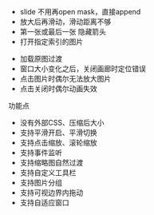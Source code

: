 - slide 不用再open mask，直接append
- 放大后再滑动，滑动距离不够
- 第一张或最后一张 隐藏箭头
- 打开指定索引的图片

* 加载原图过渡
* 窗口大小变化之后，关闭画廊时定位错误
* 点击图片时偶尔无法放大图片
* 点击关闭时偶尔动画失效

功能点
- 没有外部CSS、压缩后大小
- 支持平滑开启、平滑切换
- 支持点击缩放、滚轮缩放
- 支持事件监听
- 支持缩略图自然过渡
- 支持自定义工具栏
- 支持图片分组
- 支持可视边界内拖动
- 支持自适应窗口